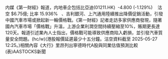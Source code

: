 内媒《第一財經》報道，内地車企包括比亞迪(01211.HK)  -4.800 (-1.129%)    沽空 $6.75億; 比率 15.936%   、吉利銀河、上汽通用陸續推出降價促銷活動，引發中國汽車市場或掀起新一輪價格戰。《第一財經》記者走訪多家供應商發現，隨著國內汽車市場「價格戰」升溫，上游企業利潤空間持續壓縮至10%，賬期更長達120天。報道引述業內人士指出，價格戰可能導致供應商陷入虧損，並引發汽車質量安全問題。(hc/w)(港股報價延遲最少十五分鐘。沽空資料截至 2025-05-27 12:25。)相關內容《大行》里昂列出寧德時代A股與同業估值預測比較(表)AASTOCKS新聞